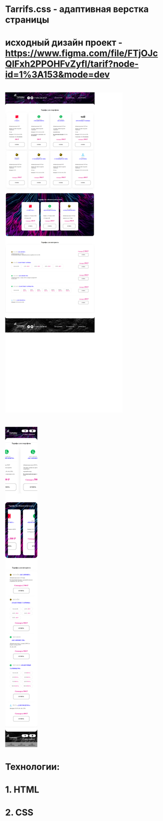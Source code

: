 # Tarrifs.css - адаптивная верстка страницы

# исходный дизайн проект - https://www.figma.com/file/FTjOJcQlFxh2PPOHFvZyfl/tarif?node-id=1%3A153&mode=dev

# ![Alt text](./127.0.0.1_5500_index.html.png?raw=true "Верстка страницы для ПК")

# ![Alt text](./127.0.0.1_55.html.png?raw=true "Верстка страницы для мобильных устройств")

# Технологии:

# 1. HTML

# 2. CSS
